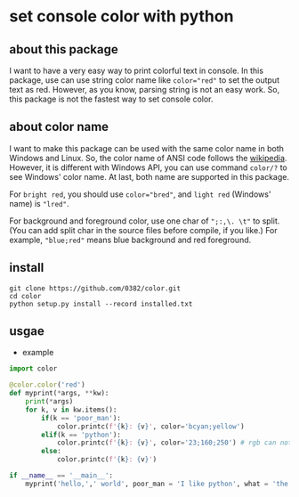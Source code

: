 # set console color with python

## about this package

I want to have a very easy way to print colorful text in console. In this package, use can use string color name like `color="red"` to set the output text as red. However, as you know, parsing string is not an easy work. So, this package is not the fastest way to set console color.

## about color name

I want to make this package can be used with the same color name in both Windows and Linux. So, the color name of ANSI code follows the [wikipedia](https://en.wikipedia.org/wiki/ANSI_escape_code). However, it is different with Windows API, you can use command `color/?` to see Windows' color name. At last, both name are supported in this package.

For `bright red`, you should use `color="bred"`, and `light red` (Windows' name) is `"lred"`.

For background and foreground color, use one char of `";:,\. \t"` to split. (You can add split char in the source files before compile, if you like.) For example, `"blue;red"` means blue background and red foreground.

## install

```batch
git clone https://github.com/0382/color.git
cd color
python setup.py install --record installed.txt
```

## usgae

- example

```python
import color

@color.color('red')
def myprint(*args, **kw):
    print(*args)
    for k, v in kw.items():
        if(k == 'poor_man'):
            color.printc(f'{k}: {v}', color='bcyan;yellow')
        elif(k == 'python'):
            color.printc(f'{k}: {v}', color='23;160;250') # rgb can not work on windows
        else:
            color.printc(f'{k}: {v}')

if __name__ == '__main__':
    myprint('hello,',' world', poor_man = 'I like python', what = 'the fuck', python = 'I love c++')
```
